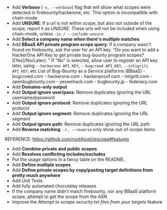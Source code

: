 - Add **Verbose** (`-v, --verbose`) flag that will show what scopes were detected in firebounty/hackerone, etc. This option is incompatible with chain-mode.
- Add **UNSURE**: If a url is not within scope, but also not outside of the scope, report it as _UNSURE_. These urls will not be included when using chain-mode, unless `-iu / --include-unsure`
- Add **Select a company name when there's multiple matches**
- Add **BBaaS API private program scope query**: If a company wasn't found on firebounty, ask the user for an API key. 
    "Do you want to add a HackerOne API Key to get private bug-bounty program scopes? ([Yes]/No/Later): "
    If "No" is selected, allow user to register an API key later, using `--hackerone API_KEY`, `--bugcrowd API_KEY`, `--intigriti API_KEY`, etc
    List of Bug-Bounty as a Service platforms (BBaaS)
         - bugcrowd.com
         - hackerone.com
         - hackenproof.com
         - intigriti.com
         - openbugbounty.com
         - yeswehack.com
         - bugbounty.jp
         - federacy.com
- Add **Domains-only output** 
- Add **Output ignore user/pass**: Remove duplicates ignoring the URL username/password
- Add **Output ignore protocol**:  Remove duplicates ignoring the URL protocol
- Add **Output ignore segment**:   Remove duplicates ignoring the URL segment
- Add **Output ignore path**:      Remove duplicates ignoring the URL path
- Add **Reverse matching**: `-r, --reverse` only show out-of-scope items

REFERENCE: https://github.com/root4loot/rescope#features
- Add **Combine private and public scopes**
- Add **Resolves conflicting includes/excludes**
- Put the usage options in a fancy table on the README.
- Add **Define multiple scopes**
- Add **Define private scopes by copy/pasting target definitions from pretty much anywhere**
- Add Unit Tests
- Add fully automated chocolatey releases
- If the company name didn't match firebounty, nor any BBaaS platform scope, attempt to get the scope from the ASN
- Improve the _Attempt to scrape security.txt files from your targets_ feature
